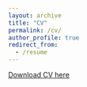 ```yaml
---
layout: archive
title: "CV"
permalink: /cv/
author_profile: true
redirect_from:
  - /resume
---
```


[Download CV here](https://drive.google.com/file/d/1Uf4jlhA40Kz0Zewkf95lskeN66_QkxXl/view)

